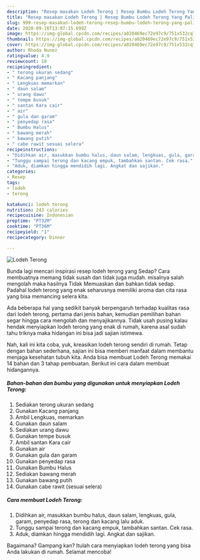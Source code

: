 ```yaml
---
description: "Resep masakan Lodeh Terong | Resep Bumbu Lodeh Terong Yang Paling Enak"
title: "Resep masakan Lodeh Terong | Resep Bumbu Lodeh Terong Yang Paling Enak"
slug: 999-resep-masakan-lodeh-terong-resep-bumbu-lodeh-terong-yang-paling-enak
date: 2020-09-16T13:07:15.699Z
image: https://img-global.cpcdn.com/recipes/a020469ec72e97c9/751x532cq70/lodeh-terong-foto-resep-utama.jpg
thumbnail: https://img-global.cpcdn.com/recipes/a020469ec72e97c9/751x532cq70/lodeh-terong-foto-resep-utama.jpg
cover: https://img-global.cpcdn.com/recipes/a020469ec72e97c9/751x532cq70/lodeh-terong-foto-resep-utama.jpg
author: Rhoda Nunez
ratingvalue: 4.9
reviewcount: 10
recipeingredient:
- " terong ukuran sedang"
- " Kacang panjang"
- " Lengkuas memarkan"
- " daun salam"
- " urang dawu"
- " tempe busuk"
- " santan Kara cair"
- " air"
- " gula dan garam"
- " penyedap rasa"
- " Bumbu Halus"
- " bawang merah"
- " bawang putih"
- " cabe rawit sesuai selera"
recipeinstructions:
- "Didihkan air, masukkan bumbu halus, daun salam, lengkuas, gula, garam, penyedap rasa, terong dan kacang lalu aduk."
- "Tunggu sampai terong dan kacang empuk, tambahkan santan. Cek rasa."
- "Aduk, diamkan hingga mendidih lagi. Angkat dan sajikan."
categories:
- Resep
tags:
- lodeh
- terong

katakunci: lodeh terong 
nutrition: 243 calories
recipecuisine: Indonesian
preptime: "PT32M"
cooktime: "PT36M"
recipeyield: "1"
recipecategory: Dinner

---
```



![Lodeh Terong](https://img-global.cpcdn.com/recipes/a020469ec72e97c9/751x532cq70/lodeh-terong-foto-resep-utama.jpg)

Bunda lagi mencari inspirasi resep lodeh terong yang Sedap? Cara membuatnya memang tidak susah dan tidak juga mudah. misalnya salah mengolah maka hasilnya Tidak Memuaskan dan bahkan tidak sedap. Padahal lodeh terong yang enak seharusnya memiliki aroma dan cita rasa yang bisa memancing selera kita.



Ada beberapa hal yang sedikit banyak berpengaruh terhadap kualitas rasa dari lodeh terong, pertama dari jenis bahan, kemudian pemilihan bahan segar hingga cara mengolah dan menyajikannya. Tidak usah pusing kalau hendak menyiapkan lodeh terong yang enak di rumah, karena asal sudah tahu triknya maka hidangan ini bisa jadi sajian istimewa.


Nah, kali ini kita coba, yuk, kreasikan lodeh terong sendiri di rumah. Tetap dengan bahan sederhana, sajian ini bisa memberi manfaat dalam membantu menjaga kesehatan tubuh kita. Anda bisa membuat Lodeh Terong memakai 14 bahan dan 3 tahap pembuatan. Berikut ini cara dalam membuat hidangannya.

<!--inarticleads1-->

##### Bahan-bahan dan bumbu yang digunakan untuk menyiapkan Lodeh Terong:

1. Sediakan  terong ukuran sedang
1. Gunakan  Kacang panjang
1. Ambil  Lengkuas, memarkan
1. Gunakan  daun salam
1. Sediakan  urang dawu
1. Gunakan  tempe busuk
1. Ambil  santan Kara cair
1. Gunakan  air
1. Gunakan  gula dan garam
1. Gunakan  penyedap rasa
1. Gunakan  Bumbu Halus
1. Sediakan  bawang merah
1. Gunakan  bawang putih
1. Gunakan  cabe rawit (sesuai selera)




<!--inarticleads2-->

##### Cara membuat Lodeh Terong:

1. Didihkan air, masukkan bumbu halus, daun salam, lengkuas, gula, garam, penyedap rasa, terong dan kacang lalu aduk.
1. Tunggu sampai terong dan kacang empuk, tambahkan santan. Cek rasa.
1. Aduk, diamkan hingga mendidih lagi. Angkat dan sajikan.




Bagaimana? Gampang kan? Itulah cara menyiapkan lodeh terong yang bisa Anda lakukan di rumah. Selamat mencoba!
